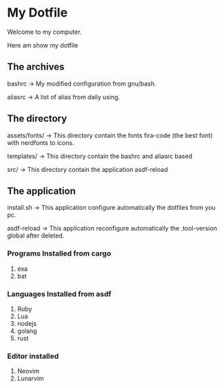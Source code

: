 # My Dotfile

Welcome to my computer.

Here am show my dotfile 

## The archives

bashrc -> My modified configuration from gnu/bash.

aliasrc -> A list of alias from daily using.

## The directory

assets/fonts/ -> This directory contain the fonts fira-code (the best font) with nerdfonts to icons.

templates/ -> This directory contain the bashrc and aliasrc based

src/ -> This directory contain the application asdf-reload

## The application

install.sh -> This application configure automatically the dotfiles from you pc.

asdf-reload -> This application reconfigure automatically the .tool-version global after deleted.

### Programs Installed from cargo

1. exa 
2. bat 

### Languages Installed from asdf

1. Ruby
2. Lua
3. nodejs
4. golang 
5. rust 

### Editor installed 
1. Neovim 
2. Lunarvim 
